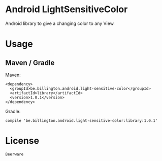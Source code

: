 Android LightSensitiveColor
===========================

Android library to give a changing color to any View.


Usage
=====

Maven / Gradle
---------------

Maven:

    <dependency>
      <groupId>be.billington.android.light-sensitive-color</groupId>
      <artifactId>library</artifactId>
      <version>1.0.1</version>
    </dependency>
	
	
Gradle:

	compile 'be.billington.android.light-sensitive-color:library:1.0.1'


License
=======

    Beerware
